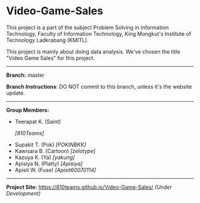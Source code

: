 # Video-Game-Sales
This project is a part of the subject Problem Solving in Information Technology, Faculty of Information Technology, King Mongkut's Institute of Technology Ladkrabang (KMITL).

This project is mainly about doing data analysis. We've chosen the title "Video Game Sales" for this project.

____________________

<b>Branch:</b> master

<b>Branch Instructions</b>: DO NOT commit to this branch, unless it's the website update.

____________________

<b>Group Members:</b>
<ul>
<li>Teerapat K. (Saint) <p color="#686868"><i>[810Teams]</i></p></li>
<li>Supakit T. (Pok) <i>[POKINBKK]</i></li>
<li>Kawisara B. (Cartoon) <i>[zelotype]</i></li>
<li>Kazuya K. (Ya) <i>[yakung]</i></li>
<li>Apisiya N. (Platty) <i>[Apisiya]</i></li>
<li>Apisit W. (Fuse) <i>[Apisit60070114]</i></li>
</ul>

____________________

<b>Project Site:</b> https://810teams.github.io/Video-Game-Sales/ <i>(Under Development)</i>
